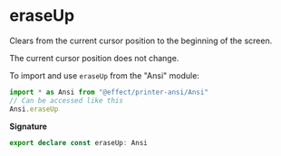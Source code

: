 # eraseUp

Clears from the current cursor position to the beginning of the screen.

The current cursor position does not change.

To import and use `eraseUp` from the "Ansi" module:

```ts
import * as Ansi from "@effect/printer-ansi/Ansi"
// Can be accessed like this
Ansi.eraseUp
```

**Signature**

```ts
export declare const eraseUp: Ansi
```
